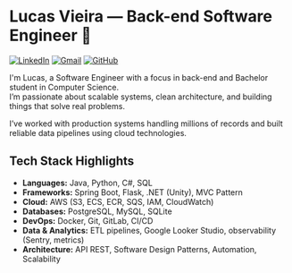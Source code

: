 # Lucas Vieira — Back-end Software Engineer 👾

[![LinkedIn](https://img.shields.io/badge/-LinkedIn-5D3FD3?style=flat-square&logo=linkedin&logoColor=fff)](https://www.linkedin.com/in/LucasVieiraSilva/)
[![Gmail](https://img.shields.io/badge/-Gmail-5D3FD3?style=flat-square&logo=gmail&logoColor=fff)](mailto:lucasvieirasilva.lpta@gmail.com)
[![GitHub](https://img.shields.io/badge/-GitHub-5D3FD3?style=flat-square&logo=github&logoColor=fff)](https://github.com/LucasVieiraS)

I'm Lucas, a Software Engineer with a focus in back-end and Bachelor student in Computer Science.  
I’m passionate about scalable systems, clean architecture, and building things that solve real problems.

I’ve worked with production systems handling millions of records and built reliable data pipelines using cloud technologies.

## Tech Stack Highlights

- **Languages:** Java, Python, C#, SQL  
- **Frameworks:** Spring Boot, Flask, .NET (Unity), MVC Pattern  
- **Cloud:** AWS (S3, ECS, ECR, SQS, IAM, CloudWatch)  
- **Databases:** PostgreSQL, MySQL, SQLite  
- **DevOps:** Docker, Git, GitLab, CI/CD
- **Data & Analytics:** ETL pipelines, Google Looker Studio, observability (Sentry, metrics)  
- **Architecture:** API REST, Software Design Patterns, Automation, Scalability

<!-- Design inspired by Iuricode -->
